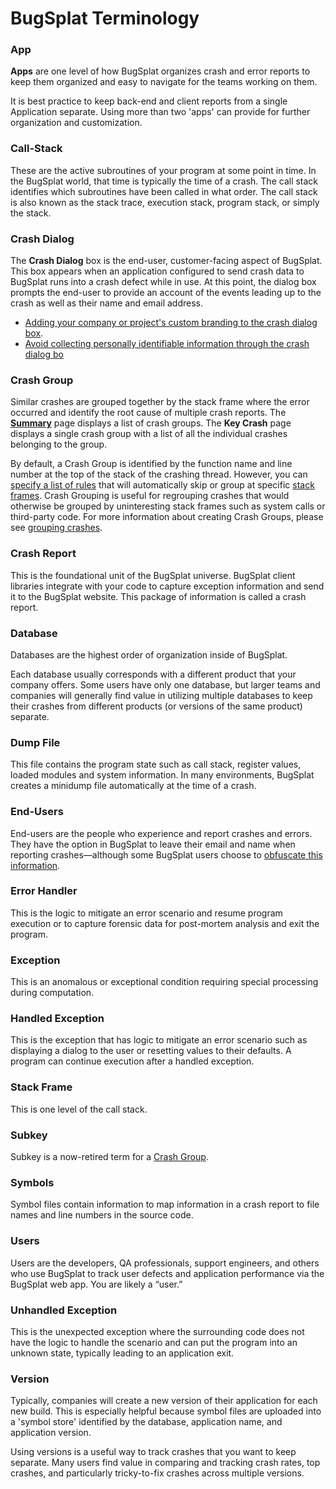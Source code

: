 # BugSplat Terminology

### App

**Apps** are one level of how BugSplat organizes crash and error reports to keep them organized and easy to navigate for the teams working on them. &#x20;

It is best practice to keep back-end and client reports from a single Application separate. Using more than two 'apps' can provide for further organization and customization. &#x20;

### Call-Stack

These are the active subroutines of your program at some point in time. In the BugSplat world, that time is typically the time of a crash. The call stack identifies which subroutines have been called in what order. The call stack is also known as the stack trace, execution stack, program stack, or simply the stack.

### Crash Dialog

The **Crash Dialog** box is the end-user, customer-facing aspect of BugSplat. This box appears when an application configured to send crash data to BugSplat runs into a crash defect while in use. At this point, the dialog box prompts the end-user to provide an account of the events leading up to the crash as well as their name and email address.&#x20;

* [Adding your company or project's custom branding to the crash dialog box](how-tos/customize-the-crash-dialog.md).
* [Avoid collecting personally identifiable information through the crash dialog bo](../introduction/production/security-privacy-and-compliance/avoid-collecting-personally-identifiable-information-pii.md)

### Crash Group

Similar crashes are grouped together by the stack frame where the error occurred and identify the root cause of multiple crash reports. The [**Summary**](https://app.bugsplat.com/v2/summary) page displays a list of crash groups. The **Key Crash** page displays a single crash group with a list of all the individual crashes belonging to the group.

By default, a Crash Group is identified by the function name and line number at the top of the stack of the crashing thread. However, you can [specify a list of rules](../introduction/development/grouping-crashes.md) that will automatically skip or group at specific [stack frames](bugsplat-terminology.md#stack-frame). Crash Grouping is useful for regrouping crashes that would otherwise be grouped by uninteresting stack frames such as system calls or third-party code. For more information about creating Crash Groups, please see [grouping crashes](https://docs.bugsplat.com/introduction/development/grouping-crashes).

### Crash Report

This is the foundational unit of the BugSplat universe. BugSplat client libraries integrate with your code to capture exception information and send it to the BugSplat website. This package of information is called a crash report.

### Database

Databases are the highest order of organization inside of BugSplat.

Each database usually corresponds with a different product that your company offers. Some users have only one database, but larger teams and companies will generally find value in utilizing multiple databases to keep their crashes from different products (or versions of the same product) separate.

### Dump File

This file contains the program state such as call stack, register values, loaded modules and system information. In many environments, BugSplat creates a minidump file automatically at the time of a crash.

### End-Users

End-users are the people who experience and report crashes and errors. They have the option in BugSplat to leave their email and name when reporting crashes—although some BugSplat users choose to [obfuscate this information](../introduction/production/security-privacy-and-compliance/avoid-collecting-personally-identifiable-information-pii.md).

### Error Handler

This is the logic to mitigate an error scenario and resume program execution or to capture forensic data for post-mortem analysis and exit the program.

### Exception

This is an anomalous or exceptional condition requiring special processing during computation.

### Handled Exception

This is the exception that has logic to mitigate an error scenario such as displaying a dialog to the user or resetting values to their defaults. A program can continue execution after a handled exception.

### Stack Frame

This is one level of the call stack.

### Subkey

Subkey is a now-retired term for a [Crash Group](bugsplat-terminology.md#crash-groups).&#x20;

### Symbols

Symbol files contain information to map information in a crash report to file names and line numbers in the source code.

### Users

Users are the developers, QA professionals, support engineers, and others who use BugSplat to track user defects and application performance via the BugSplat web app. You are likely a “user.”

### Unhandled Exception

This is the unexpected exception where the surrounding code does not have the logic to handle the scenario and can put the program into an unknown state, typically leading to an application exit.

### Version

Typically, companies will create a new version of their application for each new build.  This is especially helpful because symbol files are uploaded into a 'symbol store' identified by the database, application name, and application version.

Using versions is a useful way to track crashes that you want to keep separate. Many users find value in comparing and tracking crash rates, top crashes, and particularly tricky-to-fix crashes across multiple versions.

###

###
